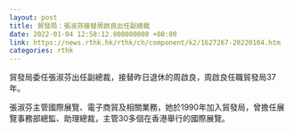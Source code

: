 ```yaml
---
layout: post
title: 貿發局：張淑芬接替周啟良出任副總裁
date: 2022-01-04 12:58:12.000000000 +08:00
link: https://news.rthk.hk/rthk/ch/component/k2/1627267-20220104.htm
categories: rthk
---
```


貿發局委任張淑芬出任副總裁，接替昨日退休的周啟良，周啟良任職貿發局37年。

張淑芬主管國際展覽、電子商貿及相關業務，她於1990年加入貿發局，曾擔任展覽事務部總監、助理總裁，主管30多個在香港舉行的國際展覽。
